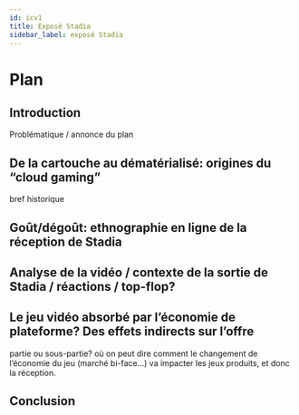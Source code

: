 ```yaml
---
id: icv1
title: Exposé Stadia
sidebar_label: exposé Stadia
---
```

# Plan
## Introduction
Problématique / annonce du plan
## De la cartouche au dématérialisé: origines du “cloud gaming”
bref historique
## Goût/dégoût: ethnographie en ligne de la réception de Stadia
## Analyse de la vidéo / contexte de la sortie de Stadia / réactions / top-flop?
## Le jeu vidéo absorbé par l’économie de plateforme? Des effets indirects sur l’offre
partie ou sous-partie? où on peut dire comment le changement de l’économie du jeu (marché bi-face…) va impacter les jeux produits, et donc la réception.
## Conclusion